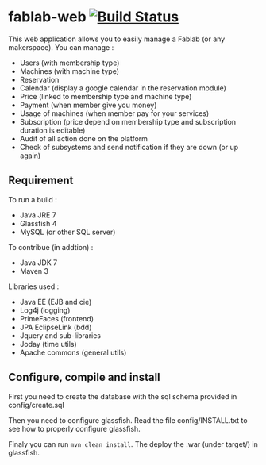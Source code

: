 fablab-web [![Build Status](http://collaud2.collaud.me:8080/buildStatus/icon?job=fablab-web)](http://collaud2.collaud.me:8080/job/fablab-web/)
==========

This web application allows you to easily manage a Fablab (or any makerspace). You can manage :
* Users (with membership type)
* Machines (with machine type)
* Reservation
* Calendar (display a google calendar in the reservation module)
* Price (linked to membership type and machine type)
* Payment (when member give you money)
* Usage of machines (when member pay for your services)
* Subscription (price depend on membership type and subscription duration is editable)
* Audit of all action done on the platform
* Check of subsystems and send notification if they are down (or up again)

Requirement
------------

To run a build :

 * Java JRE 7
 * Glassfish 4
 * MySQL (or other SQL server)

To contribue (in addtion) : 

* Java JDK 7
* Maven 3

Libraries used :

* Java EE (EJB and cie)
* Log4j (logging)
* PrimeFaces (frontend)
* JPA EclipseLink (bdd)
* Jquery and sub-libraries
* Joday (time utils)
* Apache commons (general utils)

Configure, compile and install
------------------------

First you need to create the database with the sql schema provided in config/create.sql

Then you need to configure glassfish. Read the file config/INSTALL.txt to see how to properly configure glassfish.


Finaly you can run `mvn clean install`. The deploy the .war (under target/) in glassfish.
